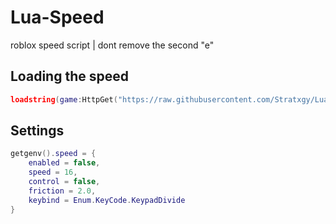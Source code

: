 # Lua-Speed
roblox speed script | dont remove the second "e"

## Loading the speed
```lua
loadstring(game:HttpGet("https://raw.githubusercontent.com/Stratxgy/Lua-Speed/refs/heads/main/speed.lua"))()
```



## Settings
```lua
getgenv().speed = {
    enabled = false,     
    speed = 16,        
    control = false,
    friction = 2.0,    
    keybind = Enum.KeyCode.KeypadDivide 
}
```
